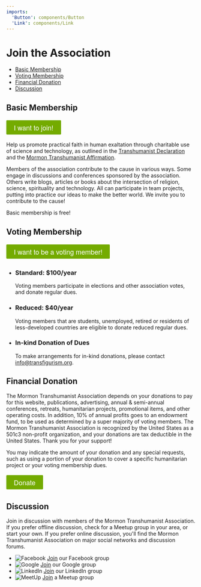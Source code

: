 ```yaml
---
imports:
  'Button': components/Button
  'Link': components/Link
---
```

# Join the Association

- [Basic Membership](#basic-membership)
- [Voting Membership](#voting-membership)
- [Financial Donation](#donation)
- [Discussion](#discussion)


<style>
  .join-button {
    display: inline-block;
    text-decoration: none; 
    padding: 6px 20px; 
    font-size: 18px; 
    color: #fff; 
    border: none; 
    background-color: #74ab00; 
    font-weight: 500; 
    border-radius: 2px;
    cursor: pointer; font-family: Abel, 'Helvetica Neue', Helvetica, Arial, sans-serif;
    margin: 4px 0;
  }
  .join-button:hover {
    text-decoration: underline !important;
  }
</style>

## <a id="basic-membership"></a>Basic Membership

</p>
<a href="https://www.joinit.org/o/transfigurism" title="Memberships for Mormon Transhumanist Association" class="join-button" target="_blank">
  I want to join!
</a>
<p>

Help us promote practical faith in human exaltation through charitable use of science and technology, as outlined in the [Transhumanist Declaration](/about/transhumanist-declaration) and the [Mormon Transhumanist Affirmation](/about/affirmation). 

Members of the association contribute to the cause in various ways. Some engage in discussions and conferences sponsored by the association. Others write blogs, articles or books about the intersection of religion, science, spirituality and technology. All can participate in team projects, putting into practice our ideas to make the better world. We invite you to contribute to the cause!

Basic membership is free!


## <a id="voting-membership"></a>Voting Membership

</p>
<a href="https://www.joinit.org/o/transfigurism" title="Memberships for Mormon Transhumanist Association" class="join-button" target="_blank">
  I want to be a voting member!
</a>
<p>

- ### Standard: $100/year
  Voting members participate in elections and other association votes, and donate regular dues.

- ### Reduced: $40/year
  Voting members that are students, unemployed, retired or residents of less-developed countries are eligible to donate reduced regular dues.

- ### In-kind Donation of Dues
  To make arrangements for in-kind donations, please contact [info@transfigurism.org](mailto://info@transfigurism.org).


## <a id="donation"></a>Financial Donation
The Mormon Transhumanist Association depends on your donations to pay for this website, publications, advertising, annual & semi-annual conferences, retreats, humanitarian projects, promotional items, and other operating costs. In addition, 10% of annual profits goes to an endowment fund, to be used as determined by a super majority of voting members. The Mormon Transhumanist Association is recognized by the United States as a 501c3 non-profit organization, and your donations are tax deductible in the United States. Thank you for your support!

You may indicate the amount of your donation and any special requests, such as using a portion of your donation to cover a specific humanitarian project or your voting membership dues.
  <form action="https://www.paypal.com/cgi-bin/webscr" method="post">
    <input type="hidden" name="cmd" value="_s-xclick" />
    <input type="hidden" name="hosted_button_id" value="Z7DMMYU9AUR4C" />
    <button type="submit" class="join-button">Donate</button>
  </form>

## <a id="discussion"></a>Discussion
Join in discussion with members of the Mormon Transhumanist Association. If you prefer offline discussion, check for a Meetup group in your area, or start your own. If you prefer online discussion, you'll find the Mormon Transhumanist Association on major social networks and discussion forums.


- ![Facebook](assets/logos/facebook-16x16.png) [Join](https://www.facebook.com/groups/transfigurism/) our Facebook group
- ![Google](assets/logos/google-16x16.gif) [Join](https://groups.google.com/forum/#!forum/transfigurism) our Google group
- ![LinkedIn](assets/logos/linkedin-16x16.png) [Join](https://www.linkedin.com/grp/home?gid=1904923) our LinkedIn group
- ![MeetUp](assets/logos/meetup-16x16.png) [Join](http://transfigurism.meetup.com/) a Meetup group
